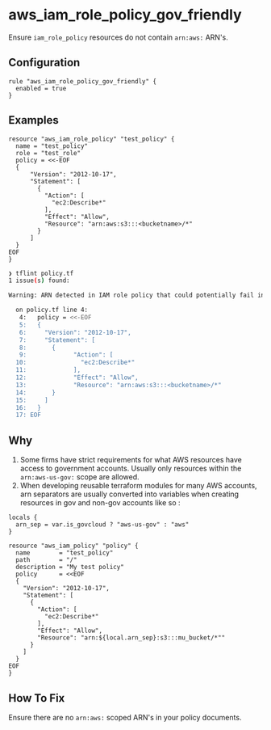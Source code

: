 # aws_iam_role_policy_gov_friendly

Ensure `iam_role_policy` resources do not contain `arn:aws:` ARN's.

## Configuration

```hcl
rule "aws_iam_role_policy_gov_friendly" {
  enabled = true
}
```

## Examples

```hcl
resource "aws_iam_role_policy" "test_policy" {
  name = "test_policy"
  role = "test_role"
  policy = <<-EOF
  {
	  "Version": "2012-10-17",
	  "Statement": [
	    {
		  "Action": [
		    "ec2:Describe*"
		  ],
		  "Effect": "Allow",
		  "Resource": "arn:aws:s3:::<bucketname>/*"
	    }
	  ]
  }
EOF
}
```

```sh
❯ tflint policy.tf
1 issue(s) found:

Warning: ARN detected in IAM role policy that could potentially fail in AWS GovCloud due to resource pattern: arn:aws:.* (aws_iam_role_policy_gov_friendly_arns)

  on policy.tf line 4:
   4:   policy = <<-EOF
   5:   {
   6:     "Version": "2012-10-17",
   7:     "Statement": [
   8:       {
   9:             "Action": [
  10:               "ec2:Describe*"
  11:             ],
  12:             "Effect": "Allow",
  13:             "Resource": "arn:aws:s3:::<bucketname>/*"
  14:       }
  15:     ]
  16:   }
  17: EOF
```

## Why

1. Some firms have strict requirements for what AWS resources have access to government accounts. Usually only resources within the `arn:aws-us-gov:` scope are allowed.
2. When developing reusable terraform modules for many AWS accounts, arn separators are usually converted into variables when creating resources in gov and non-gov accounts like so :

```hcl
locals {
  arn_sep = var.is_govcloud ? "aws-us-gov" : "aws"
}

resource "aws_iam_policy" "policy" {
  name        = "test_policy"
  path        = "/"
  description = "My test policy"
  policy      = <<EOF
  {
    "Version": "2012-10-17",
    "Statement": [
	  {
	    "Action": [
		  "ec2:Describe*"
	    ],
	    "Effect": "Allow",
	    "Resource": "arn:${local.arn_sep}:s3:::mu_bucket/*""
	  }
    ]
  }
EOF
}
```

## How To Fix

Ensure there are no `arn:aws:` scoped ARN's in your policy documents.
